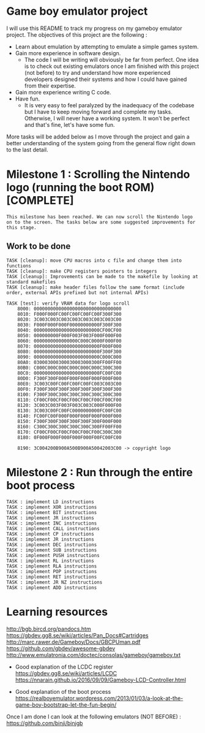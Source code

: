 # Game boy emulator project

I will use this README to track my progress on my gameboy emulator project. The objectives of this project are the following :
- Learn about emulation by attempting to emulate a simple games system.
- Gain more experience in software design.
	- The code I will be writing will obviously be far from perfect. One idea is to check out existing emulators once I am finished with this project (not before) to try and understand how more experienced developers designed their systems and how I could have gained from their expertise.
- Gain more experience writing C code.
- Have fun.
	- It is very easy to feel paralyzed by the inadequacy of the codebase but I have to keep moving forward and complete my tasks. Otherwise, I will never have a working system. It won't be perfect and that's fine, let's have some fun.

More tasks will be added below as I move through the project and gain a better understanding of the system going from the general flow right down to the last detail.

# Milestone 1 : Scrolling the Nintendo logo (running the boot ROM) [COMPLETE]

	This milestone has been reached. We can now scroll the Nintendo logo on to the screen. The tasks below are some suggested improvements for this stage.

## Work to be done

	TASK [cleanup]: move CPU macros into c file and change them into functions
	TASK [cleanup]: make CPU registers pointers to integers
	TASK [cleanup]: Improvements can be made to the makefile by looking at standard makefiles
	TASK [cleanup]: make header files follow the same format (include order, external APIs prefixed but not internal APIs)

	TASK [test]: verify VRAM data for logo scroll
		8000: 00000000000000000000000000000000
		8010: F000F000FC00FC00FC00FC00F300F300
		8020: 3C003C003C003C003C003C003C003C00
		8030: F000F000F000F00000000000F300F300
		8040: 000000000000000000000000CF00CF00
		8050: 000000000F000F003F003F000F000F00
		8060: 0000000000000000C000C0000F000F00
		8070: 000000000000000000000000F000F000
		8080: 000000000000000000000000F300F300
		8090: 000000000000000000000000C000C000
		80A0: 030003000300030003000300FF00FF00
		80B0: C000C000C000C000C000C000C300C300
		80C0: 000000000000000000000000FC00FC00
		80D0: F300F300F000F000F000F000F000F000
		80E0: 3C003C00FC00FC00FC00FC003C003C00
		80F0: F300F300F300F300F300F300F300F300
		8100: F300F300C300C300C300C300C300C300
		8110: CF00CF00CF00CF00CF00CF00CF00CF00
		8120: 3C003C003F003F003C003C000F000F00
		8130: 3C003C00FC00FC0000000000FC00FC00
		8140: FC00FC00F000F000F000F000F000F000
		8150: F300F300F300F300F300F300F000F000
		8160: C300C300C300C300C300C300FF00FF00
		8170: CF00CF00CF00CF00CF00CF00C300C300
		8180: 0F000F000F000F000F000F00FC00FC00

		8190: 3C004200B900A500B900A50042003C00 -> copyright logo

# Milestone 2 : Run through the entire boot process

	TASK : implement LD instructions
	TASK : implement XOR instructions
	TASK : implement BIT instructions
	TASK : implement JR instructions
	TASK : implement INC instructions
	TASK : implement CALL instructions
	TASK : implement CP instructions
	TASK : implement JR instructions
	TASK : implement DEC instructions
	TASK : implement SUB instructions
	TASK : implement PUSH instructions
	TASK : implement RL instructions
	TASK : implement RLA instructions
	TASK : implement POP instructions
	TASK : implement RET instructions
	TASK : implement JR NZ instructions
	TASK : implement ADD instructions

# Learning resources

http://bgb.bircd.org/pandocs.htm
https://gbdev.gg8.se/wiki/articles/Pan_Docs#Cartridges
http://marc.rawer.de/Gameboy/Docs/GBCPUman.pdf
https://github.com/gbdev/awesome-gbdev
http://www.emulatronia.com/doctec/consolas/gameboy/gameboy.txt

- Good explanation of the LCDC register
https://gbdev.gg8.se/wiki/articles/LCDC
https://nnarain.github.io/2016/09/09/Gameboy-LCD-Controller.html

- Good explanation of the boot process
https://realboyemulator.wordpress.com/2013/01/03/a-look-at-the-game-boy-bootstrap-let-the-fun-begin/

Once I am done I can look at the following emulators (NOT BEFORE) : 
https://github.com/binji/binjgb